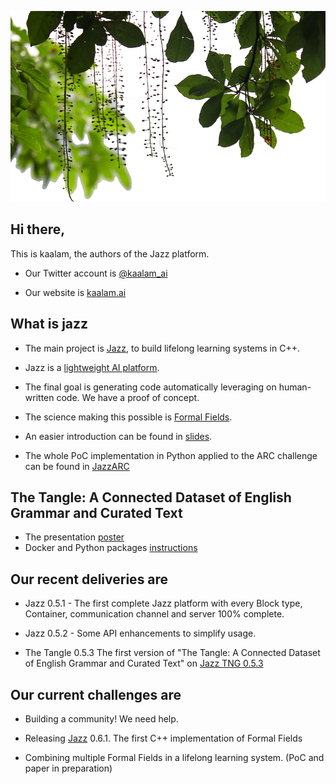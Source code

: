 ![kaalam](https://raw.githubusercontent.com/kaalam/kaalam/master/mangrove.png)

## Hi there,

This is kaalam, the authors of the Jazz platform.

  * Our Twitter account is [@kaalam_ai](https://twitter.com/kaalam_ai)

  * Our website is [kaalam.ai](http://kaalam.ai/)



## What is jazz

  * The main project is [Jazz](https://github.com/kaalam/Jazz), to build lifelong learning systems in C++.

  * Jazz is a [lightweight AI platform](https://kaalam.github.io/jazz_reference/vision_intro_page.html).

  * The final goal is generating code automatically leveraging on human-written code. We have a proof of concept.

  * The science making this possible is [Formal Fields](https://arxiv.org/abs/2007.14075).

  * An easier introduction can be found in [slides](https://www.slideshare.net/SantiagoBasalda/jazz-open-expo-europe-june-2020).

  * The whole PoC implementation in Python applied to the ARC challenge can be found in [JazzARC](https://github.com/kaalam/JazzARC)


## The Tangle: A Connected Dataset of English Grammar and Curated Text

  * The presentation [poster](https://raw.githubusercontent.com/kaalam/kaalam/master/the_tangle.pdf)
  * Docker and Python packages [instructions](https://kaalam.github.io/jazz_reference/reference_docker_tangle_server.html)


## Our recent deliveries are

  * Jazz 0.5.1 - The first complete Jazz platform with every Block type, Container, communication channel and server 100% complete.

  * Jazz 0.5.2 - Some API enhancements to simplify usage.

  * The Tangle 0.5.3 The first version of "The Tangle: A Connected Dataset of English Grammar and Curated Text" on [Jazz TNG 0.5.3](https://kaalam.github.io/jazz_reference/reference_docker_tangle_server.html)


## Our current challenges are

  * Building a community! We need help.

  * Releasing [Jazz](https://github.com/kaalam/Jazz) 0.6.1. The first C++ implementation of Formal Fields

  * Combining multiple Formal Fields in a lifelong learning system. (PoC and paper in preparation)

